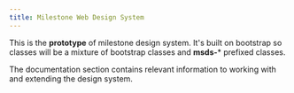 ```yaml
---
title: Milestone Web Design System
---
```

This is the **prototype** of milestone design system. It's built on bootstrap so classes will be a mixture of bootstrap classes and **msds-*** prefixed classes. 

The documentation section contains relevant information to working with and extending the design system.
